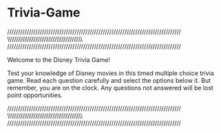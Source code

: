 # Trivia-Game

////////////////////////////////////////////////////////////////////////////////
\\\\\\\\\\\\\\\\\\\\\\\\\\\\\\\\\\\\\\\\\\\\\\\\\\\\\\\\\\\\\\\\\\\\\\\\\\\\\\\\
////////////////////////////////////////////////////////////////////////////////

Welcome to the Disney Trivia Game!

Test your knowledge of Disney movies in this timed multiple choice trivia game.
Read each question carefully and select the options below it. But remember, you
are on the clock. Any questions not answered will be lost point opportunities.

////////////////////////////////////////////////////////////////////////////////
\\\\\\\\\\\\\\\\\\\\\\\\\\\\\\\\\\\\\\\\\\\\\\\\\\\\\\\\\\\\\\\\\\\\\\\\\\\\\\\\
////////////////////////////////////////////////////////////////////////////////